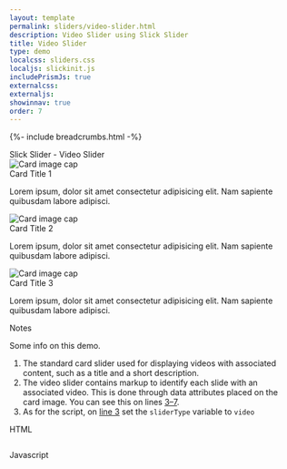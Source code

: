 ```yaml
---
layout: template
permalink: sliders/video-slider.html
description: Video Slider using Slick Slider
title: Video Slider 
type: demo
localcss: sliders.css
localjs: slickinit.js
includePrismJs: true
externalcss:
externaljs:
showinnav: true
order: 7
---
```


{%- include breadcrumbs.html -%}

<div class="container">
	<div class="row">
		<div class="col">
			<span class="h3 d-block" id="sliderLabel">Slick Slider - Video Slider</span>
		</div>
	</div>
	<div class="row">
		<div class="col-lg-9">
			<div class="cdc-card-slider">
				<div class="card">
					<img alt="Card image cap" class="card-img-top" src="http://i.ytimg.com/vi/7Tx4PXDW35g/mqdefault.jpg"
							data-video-id="7Tx4PXDW35g"
						data-transcript-url=""
						data-audio-url=""
						data-lowres-url="#">
					<div class="card-body">
						<div class="card-title h4 text-left">
							Card Title 1
						</div>
						<p>
							Lorem ipsum, dolor sit amet consectetur adipisicing elit. Nam sapiente quibusdam labore adipisci.
						</p>
					</div>
				</div>
				<div class="card">
					<img alt="Card image cap" class="card-img-top" src="http://i.ytimg.com/vi/K0wlPVPdywI/mqdefault.jpg"
							data-video-id="K0wlPVPdywI"
						data-transcript-url="#"
						data-audio-url="#"
						data-lowres-url="#">
					<div class="card-body">
						<div class="card-title h4 text-left">
							Card Title 2
						</div>
						<p>
							Lorem ipsum, dolor sit amet consectetur adipisicing elit. Nam sapiente quibusdam labore adipisci.
						</p>
					</div>
				</div>
				<div class="card">
					<img alt="Card image cap" class="card-img-top" src="http://i.ytimg.com/vi/RTf-KalZw6Y/mqdefault.jpg"
							data-video-id="RTf-KalZw6Y"
						data-transcript-url=""
						data-audio-url="#"
						data-lowres-url="">
					<div class="card-body">
						<div class="card-title h4 text-left">
							Card Title 3
						</div>
						<p>
							Lorem ipsum, dolor sit amet consectetur adipisicing elit. Nam sapiente quibusdam labore adipisci.
						</p>
					</div>
				</div>
			</div>
		</div>
	</div>
</div>

<script id="prism-source" data-line="5">
window.addEventListener( 'DOMContentLoaded', function() {
	( function( $ ) {

		slickInit( '.cdc-card-slider', {
			'sliderType': 'video',
			'bodyClass': '',        
			'ariaLabel': 'Video Slider',
			'ariaLabelTarget': '',
			'responsive': [ 
				{ 'breakpoint': 1200, 'settings': { 'slidesToShow': 1, 'slidesToScroll': 1 } },         
				{ 'breakpoint': 992, 'settings': { 'slidesToShow': 1, 'slidesToScroll': 1 } },
				{ 'breakpoint': 768, 'settings': { 'slidesToShow': 1, 'slidesToScroll': 1 } },          
				{ 'breakpoint': 576, 'settings': { 'slidesToShow': 1, 'slidesToScroll': 1 } },
				{ 'breakpoint': 0, 'settings': { 'slidesToShow': 1, 'slidesToScroll': 1, 'centerPadding': '20px' } }
			]
		} );

	} )( jQuery );
} );
</script>

<div aria-multiselectable="true" class="accordion indicator-plus accordion-white mb-3" id="accordion-4" role="tabpanel">
	<div class="card">
		<div aria-expanded="false" class="card-header collapsed" data-target="#accordion-4-collapse-3" data-toggle="collapse" id="accordion-4-card-3" role="tab">
			<a class="card-title" data-controls="accordion-4-collapse-3">Notes</a>
		</div>
		<div aria-labelledby="accordion-4-card-3" class="collapse show" id="accordion-4-collapse-3" role="tabpanel">
			<div class="card-body">
				<p>Some info on this demo.</p>
				<ol>
					<li>The standard card slider used for displaying videos with associated content, such as a title and a short description.</li>
					<li>The video slider contains markup to identify each slide with an associated video. This is done through data attributes placed on the card image. You can see this on lines <a href="#html-output">3&ndash;7</a>.</li>
					<li>As for the script, on <a href="#script-output">line 3</a> set the <code>sliderType</code> variable to <code>video</code></li>
				</ol>
			</div>
		</div>
	</div>
	<div class="card">
		<div aria-expanded="false" class="card-header collapsed" data-target="#accordion-4-collapse-1" data-toggle="collapse" id="accordion-4-card-1" role="tab">
			<a class="card-title" data-controls="accordion-4-collapse-1">HTML</a>
		</div>
		<div aria-labelledby="accordion-4-card-1" class="collapse" id="accordion-4-collapse-1" role="tabpanel">
			<div class="card-body">
				<div class="row">
					<div class="col"><pre><code class="language-markup line-numbers"><script type="prism-html-markup"><div class="cdc-card-slider">
	<div class="card">
		<img alt="Card image cap" class="card-img-top" src="http://i.ytimg.com/vi/7Tx4PXDW35g/mqdefault.jpg"
			data-video-id="7Tx4PXDW35g"
			data-transcript-url=""
			data-audio-url=""
			data-lowres-url="#">
		<div class="card-body">
			<div class="card-title h4 text-left">
				Card Title 1
			</div>
			<p>
				Lorem ipsum, dolor sit amet consectetur adipisicing elit. Nam sapiente quibusdam labore adipisci.
			</p>
		</div>
	</div>
</div></script></code></pre>						
					</div>
				</div>
			</div>
		</div>
	</div>
	<div class="card">
		<div aria-expanded="false" class="card-header collapsed" data-target="#accordion-4-collapse-2" data-toggle="collapse" id="accordion-4-card-2" role="tab">
			<a class="card-title" data-controls="accordion-4-collapse-2">Javascript</a>
		</div>
		<div aria-labelledby="accordion-4-card-2" class="collapse" id="accordion-4-collapse-2" role="tabpanel">
			<div class="card-body">
				<div class="row">
					<div class="col">
						<div class="col" id="script-source">
						</div>
					</div>
				</div>
			</div>
		</div>
	</div>
</div>

<pre id="script-output" style="position:absolute;left:-9999px"></pre>


